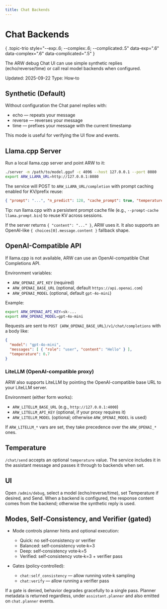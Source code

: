 ```yaml
---
title: Chat Backends
---
```


# Chat Backends
{ .topic-trio style="--exp:.6; --complex:.6; --complicated:.5" data-exp=".6" data-complex=".6" data-complicated=".5" }

The ARW debug Chat UI can use simple synthetic replies (echo/reverse/time) or call real model backends when configured.

Updated: 2025-09-22
Type: How‑to

## Synthetic (Default)

Without configuration the Chat panel replies with:
- echo — repeats your message
- reverse — reverses your message
- time — prefixes your message with the current timestamp

This mode is useful for verifying the UI flow and events.

## Llama.cpp Server

Run a local llama.cpp server and point ARW to it:

```bash
./server -m /path/to/model.gguf -c 4096 --host 127.0.0.1 --port 8080
export ARW_LLAMA_URL=http://127.0.0.1:8080
```

The service will POST to `ARW_LLAMA_URL/completion` with prompt caching enabled for KV/prefix reuse:

```json
{ "prompt": "...", "n_predict": 128, "cache_prompt": true, "temperature": 0.7 }
```

Tip: run llama.cpp with a persistent prompt cache file (e.g., `--prompt-cache llama.prompt.bin`) to reuse KV across sessions.

If the server returns `{ "content": "..." }`, ARW uses it. It also supports an OpenAI-like `{ choices[0].message.content }` fallback shape.

## OpenAI-Compatible API

If llama.cpp is not available, ARW can use an OpenAI-compatible Chat Completions API.

Environment variables:

- `ARW_OPENAI_API_KEY` (required)
- `ARW_OPENAI_BASE_URL` (optional, default `https://api.openai.com`)
- `ARW_OPENAI_MODEL` (optional, default `gpt-4o-mini`)

Example:

```bash
export ARW_OPENAI_API_KEY=sk-...
export ARW_OPENAI_MODEL=gpt-4o-mini
```

Requests are sent to `POST {ARW_OPENAI_BASE_URL}/v1/chat/completions` with a body like:

```json
{
  "model": "gpt-4o-mini",
  "messages": [ { "role": "user", "content": "Hello" } ],
  "temperature": 0.7
}
```

### LiteLLM (OpenAI-compatible proxy)

ARW also supports LiteLLM by pointing the OpenAI-compatible base URL to your LiteLLM server.

Environment (either form works):

- `ARW_LITELLM_BASE_URL` (e.g., `http://127.0.0.1:4000`)
- `ARW_LITELLM_API_KEY` (optional, if your proxy requires it)
- `ARW_LITELLM_MODEL` (optional; otherwise `ARW_OPENAI_MODEL` is used)

If `ARW_LITELLM_*` vars are set, they take precedence over the `ARW_OPENAI_*` ones.

## Temperature

`/chat/send` accepts an optional `temperature` value. The service includes it in the assistant message and passes it through to backends when set.

## UI

Open `/admin/debug`, select a model (echo/reverse/time), set Temperature if desired, and Send. When a backend is configured, the response content comes from the backend; otherwise the synthetic reply is used.
## Modes, Self‑Consistency, and Verifier (gated)

- Mode controls planner hints and optional execution:
  - Quick: no self‑consistency or verifier
  - Balanced: self‑consistency vote‑k=3
  - Deep: self‑consistency vote‑k=5
  - Verified: self‑consistency vote‑k=3 + verifier pass

- Gates (policy‑controlled):
  - `chat:self_consistency` — allow running vote‑k sampling
  - `chat:verify` — allow running a verifier pass

If a gate is denied, behavior degrades gracefully to a single pass. Planner metadata is returned regardless, under `assistant.planner` and also emitted on `chat.planner` events.
